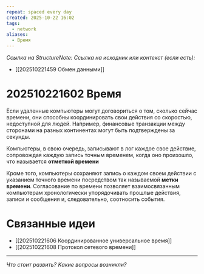 ```yaml
---
repeat: spaced every day
created: 2025-10-22 16:02
tags:
  - network
aliases:
  - Время
---
```

*Ссылка на StructureNote:*
*Ссылка на исходник или контекст (если есть):*
- [[202510221459 Обмен данными]]

# 202510221602 Время

Если удаленные компьютеры могут договориться о том, сколько сейчас времени, они способны координировать свои действия со скоростью, недоступной для людей. Например, финансовые транзакции между сторонами на разных континентах могут быть подтверждены за секунды.

Компьютеры‚ в свою очередь‚ записывают в лог каждое свое действие‚ сопровождая каждую запись точным временем, когда оно произошло, что называется **отметкой времени**

Кроме того‚ компьютеры сохраняют запись о каждом своем действии с указанием точного времени посредством так называемой **метки времени**. Согласование по времени позволяет взаимосвязанным компьютерам хронологически упорядочивать прошлые действия, записи и сообщения и, следовательно, соотносить события.

# Связанные идеи

- [[202510221606 Координированное универсальное время]]
- [[202510221608 Протокол сетевого времени]]

---

*Что стоит развить? Какие вопросы возникли?*
